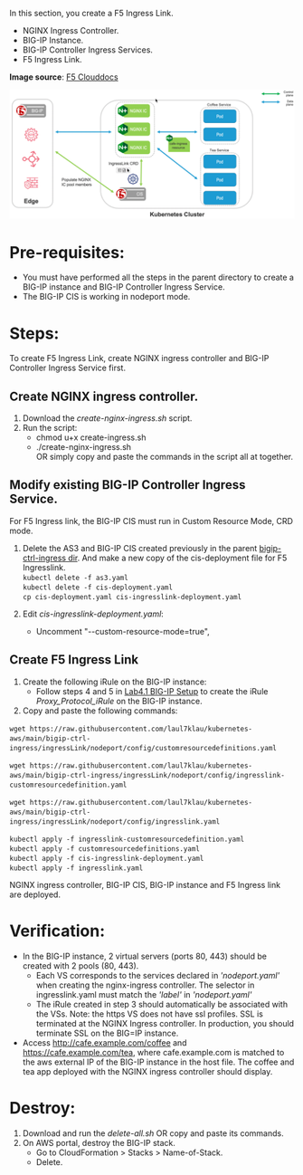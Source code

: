 In this section, you create a F5 Ingress Link.  
- NGINX Ingress Controller.  
- BIG-IP Instance.  
- BIG-IP Controller Ingress Services.  
- F5 Ingress Link.  

**Image source**: [F5 Clouddocs](https://clouddocs.f5.com/containers/latest/userguide/ingresslink/)  

![F5 Ingress Link](ingress-link-diagram.png)   

# Pre-requisites:
- You must have performed all the steps in the parent directory to create a BIG-IP instance and BIG-IP Controller Ingress Service.  
- The BIG-IP CIS is working in nodeport mode.

# Steps:
To create F5 Ingress Link, create NGINX ingress controller and BIG-IP Controller Ingress Service first.  
## Create NGINX ingress controller.   
1. Download the *create-nginx-ingress.sh* script.  
2. Run the script:  
   - chmod u+x create-ingress.sh    
   - ./create-nginx-ingress.sh   
   OR simply copy and paste the commands in the script all at together.   
   
## Modify existing BIG-IP Controller Ingress Service.  
For F5 Ingress link, the BIG-IP CIS must run in Custom Resource Mode, CRD mode. 
1. Delete the AS3 and BIG-IP CIS created previously in the parent [bigip-ctrl-ingress dir](https://github.com/laul7klau/kubernetes-aws/tree/main/bigip-ctrl-ingress). And make a new copy of the cis-deployment file for F5 Ingresslink.  
``kubectl delete -f as3.yaml``  
``kubectl delete -f cis-deployment.yaml``   
``cp cis-deployment.yaml cis-ingresslink-deployment.yaml``  

2. Edit *cis-ingresslink-deployment.yaml*:  
	 - Uncomment "--custom-resource-mode=true",  

## Create F5 Ingress Link
1. Create the following iRule on the BIG-IP instance:
   - Follow steps 4 and 5 in [Lab4.1 BIG-IP Setup](https://clouddocs.f5.com/training/community/containers/html/class1/module4/lab1.html) to create the iRule *Proxy_Protocol_iRule* on the BIG-IP instance.  
2. Copy and paste the following commands:  

``wget https://raw.githubusercontent.com/laul7klau/kubernetes-aws/main/bigip-ctrl-ingress/ingressLink/nodeport/config/customresourcedefinitions.yaml``     

``wget https://raw.githubusercontent.com/laul7klau/kubernetes-aws/main/bigip-ctrl-ingress/ingressLink/nodeport/config/ingresslink-customresourcedefinition.yaml``

``wget https://raw.githubusercontent.com/laul7klau/kubernetes-aws/main/bigip-ctrl-ingress/ingressLink/nodeport/config/ingresslink.yaml``   

``kubectl apply -f ingresslink-customresourcedefinition.yaml``    
``kubectl apply -f customresourcedefinitions.yaml``   
``kubectl apply -f cis-ingresslink-deployment.yaml``   
``kubectl apply -f ingresslink.yaml``    

NGINX ingress controller, BIG-IP CIS, BIG-IP instance and F5 Ingress link are deployed.

# Verification:
- In the BIG-IP instance, 2 virtual servers (ports 80, 443) should be created with 2 pools (80, 443). 
  - Each VS corresponds to the services declared in *'nodeport.yaml'* when creating the nginx-ingress controller. The selector in ingresslink.yaml must match the *'label'* in *'nodeport.yaml'*
  - The iRule created in step 3 should automatically be associated with the VSs.
  Note: the https VS does not have ssl profiles. SSL is terminated at the NGINX Ingress controller. In production, you should terminate SSL on the BIG=IP instance.  
- Access http://cafe.example.com/coffee and https://cafe.example.com/tea, where cafe.example.com is matched to the aws external IP of the BIG-IP instance in the host file. The coffee and tea app deployed with the NGINX ingress controller should display.

# Destroy:
1. Download and run the *delete-all.sh* OR copy and paste its commands.  
2. On AWS portal, destroy the BIG-IP stack.  
   - Go to CloudFormation > Stacks > Name-of-Stack. 
   - Delete.  





 
